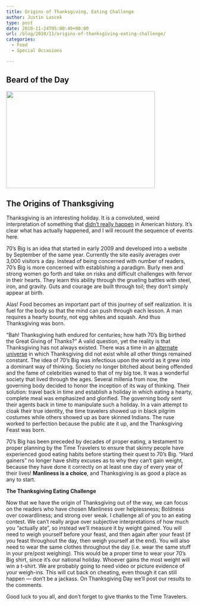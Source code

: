 ```yaml
---
title: Origins of Thanksgiving, Eating Challenge
author: Justin Lascek
type: post
date: 2010-11-24T05:00:49+00:00
url: /blog/2010/11/origins-of-thanksgiving-eating-challenge/
categories:
  - Food
  - Special Occasions

---
```

## Beard of the Day

[<img data-attachment-id="3255" data-permalink="/blog/2010/11/origins-of-thanksgiving-eating-challenge/obiwan-09-734710/" data-orig-file="/2010/11/obiwan-09-734710.jpg" data-orig-size="460,300" data-comments-opened="1" data-image-meta="{&quot;aperture&quot;:&quot;0&quot;,&quot;credit&quot;:&quot;&quot;,&quot;camera&quot;:&quot;&quot;,&quot;caption&quot;:&quot;&quot;,&quot;created_timestamp&quot;:&quot;0&quot;,&quot;copyright&quot;:&quot;&quot;,&quot;focal_length&quot;:&quot;0&quot;,&quot;iso&quot;:&quot;0&quot;,&quot;shutter_speed&quot;:&quot;0&quot;,&quot;title&quot;:&quot;&quot;}" data-image-title="obiwan-09-734710" data-image-description="" data-medium-file="/2010/11/obiwan-09-734710-400x260.jpg" data-large-file="/2010/11/obiwan-09-734710.jpg" src="/2010/11/obiwan-09-734710-400x260.jpg" alt="" title="obiwan-09-734710" width="400" height="260" class="aligncenter size-medium wp-image-3255" srcset="/2010/11/obiwan-09-734710-400x260.jpg 400w, /2010/11/obiwan-09-734710.jpg 460w" sizes="(max-width: 400px) 100vw, 400px" />][1]
  


## The Origins of Thanksgiving

Thanksgiving is an interesting holiday. It is a convoluted, weird interpretation of something that [didn&#8217;t really happen][2] in American history. It&#8217;s clear what has actually happened, and I will recount the sequence of events here.
  

  
70&#8217;s Big is an idea that started in early 2009 and developed into a website by September of the same year. Currently the site easily averages over 3,000 visitors a day. Instead of being concerned with number of readers, 70&#8217;s Big is more concerned with establishing a paradigm. Burly men and strong women go forth and take on risks and difficult challenges with fervor in their hearts. They learn this ability through the grueling battles with steel, iron, and gravity. Guts and courage are built through toil; they don&#8217;t simply appear at birth.
  

  
Alas! Food becomes an important part of this journey of self realization. It is fuel for the body so that the mind can push through each lesson. A man requires a hearty bounty, not egg whites and squash. And thus Thanksgiving was born.
  

  
&#8220;Bah! Thanksgiving hath endured for centuries; how hath 70&#8217;s Big birthed the Great Giving of Thanks?&#8221; A valid question, yet the reality is that Thanksgiving has not always existed. There was a time in an [alternate universe][3] in which Thanksgiving did not exist while all other things remained constant. The idea of 70&#8217;s Big was infectious upon the world as it grew into a dominant way of thinking. Society no longer bitched about being offended and the fame of celebrities waned to that of my big toe. It was a wonderful society that lived through the ages. Several millenia from now, the governing body decided to honor the inception of its way of thinking. Their solution: travel back in time and establish a holiday in which eating a hearty, complete meal was emphasized and glorified. The governing body sent their agents back in time to manipulate such a holiday. In a vain attempt to cloak their true identity, the time travelers showed up in black pilgrim costumes while others showed up as bare skinned Indians. The ruse worked to perfection because the public ate it up, and the Thanksgiving Feast was born.
  

  
70&#8217;s Big has been preceded by decades of proper eating, a testament to proper planning by the Time Travelers to ensure that skinny people have experienced good eating habits before starting their quest to 70&#8217;s Big. &#8220;Hard gainers&#8221; no longer have shitty excuses as to why they can&#8217;t gain weight, because they have done it correctly on at least one day of every year of their lives! **Manliness is a choice**, and Thanksgiving is as good a place as any to start.
  

  
**The Thanksgiving Eating Challenge**
  
Now that we have the origin of Thanksgiving out of the way, we can focus on the readers who have chosen Manliness over helplessness; Boldness over cowardliness; and strong over weak. I challenge all of you to an eating contest. We can&#8217;t really argue over subjective interpretations of how much you &#8220;actually ate&#8221;, so instead we&#8217;ll measure it by weight gained. You will need to weigh yourself before your feast, and then again after your feast (if you feast throughout the day, then weigh yourself at the end). You will also need to wear the same clothes throughout the day (i.e. wear the same stuff in your pre/post weighing). This would be a proper time to wear your 70&#8217;s Big shirt, since it&#8217;s our national holiday. Whoever gains the most weight will win a t-shirt. We are probably going to need video or picture evidence of your weigh-ins. This will cut back on cheating, even though it can still happen &#8212; don&#8217;t be a jackass. On Thanksgiving Day we&#8217;ll post our results to the comments.
  

  
Good luck to you all, and don&#8217;t forget to give thanks to the Time Travelers.

 [1]: /2010/11/obiwan-09-734710.jpg
 [2]: http://www.danielnpaul.com/TheRealThanksgiving.html
 [3]: http://en.wikipedia.org/wiki/Many-worlds_interpretation
